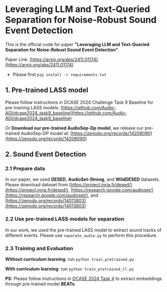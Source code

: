 # Leveraging LLM and Text-Queried Separation for Noise-Robust Sound Event Detection
This is the official code for paper **"Leveraging LLM and Text-Queried Separation for Noise-Robust Sound Event Detection"**.

Paper Link: [https://arxiv.org/abs/2411.01174](https://arxiv.org/abs/2411.01174)

- Please first `pip install -r requirements.txt`

## 1. Pre-trained LASS model
Please follow instructions in DCASE 2024 Challenge Task 9 Baseline for pre-training LASS models: [https://github.com/Audio-AGI/dcase2024_task9_baseline](https://github.com/Audio-AGI/dcase2024_task9_baseline)
                                                                                                                                                        
                                                                                                                                                        
                                                                                                                                                         
 Or **Download our pre-trained AudioSep-Dp model**, we release our pre-trained AudioSep-DP model at: [https://zenodo.org/records/14208090](https://zenodo.org/records/14208090)                                                                                          
                                                                                                                                                        
## 2. Sound Event Detection

### 2.1 Prepare data 
                                                                       
In our paper, we used **DESED**, **AudioSet-Strong**, and **WildDESED** datasets. Please download dataset from [https://project.inria.fr/desed/](https://project.inria.fr/desed/), [https://research.google.com/audioset/](https://research.google.com/audioset/), and [https://zenodo.org/records/14013803](https://zenodo.org/records/14013803)

### 2.2 Use pre-trained LASS models for separation

In our work, we used the pre-trained LASS model to extract sound tracks of different events. Please use `separate_audio.py` to perform this procedure.
                                                                                                  
### 2.3 Training and Evaluation

**Without curriculum learning**: run `python train_pretrained.py`

**With curriculum learning**: run `python train_pretrained_cl.py`

**PS:** Please follow instructions in [DCASE 2024 Task 4](https://dcase.community/challenge2024/task-sound-event-detection-with-heterogeneous-training-dataset-and-potentially-missing-labels) to extract embeddings through pre-trained model **BEATs**.
                                                                                                  
